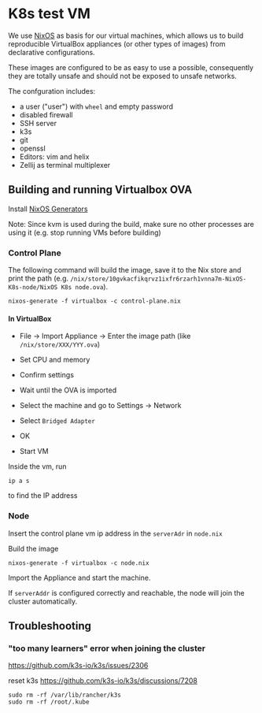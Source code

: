 # K8s test VM

We use [NixOS](nixos.org) as basis for our virtual machines, which allows us to build reproducible VirtualBox appliances (or other types of images) from declarative configurations.

These images are configured to be as easy to use a possible, consequently they are totally unsafe and should not be exposed to unsafe networks.

The confguration includes:
- a user ("user") with `wheel` and empty password
- disabled firewall
- SSH server
- k3s
- git
- openssl
- Editors: vim and helix
- Zellij as terminal multiplexer

## Building and running Virtualbox OVA

Install [NixOS Generators](https://github.com/nix-community/nixos-generators)

Note: Since kvm is used during the build, make sure no other processes are using it (e.g. stop running VMs before building)



### Control Plane

The following command will build the image, save it to the Nix store and print the path (e.g. `/nix/store/10gvkacfikqrvz1ixfr6rzarh1vnna7m-NixOS-K8s-node/NixOS K8s node.ova`).

```console
nixos-generate -f virtualbox -c control-plane.nix
```

#### In VirtualBox 
- File -> Import Appliance -> Enter the image path (like `/nix/store/XXX/YYY.ova`)
- Set CPU and memory
- Confirm settings
- Wait until the OVA is imported
- Select the machine and go to Settings -> Network
- Select `Bridged Adapter`
- OK

- Start VM

Inside the vm, run 
```console
ip a s
```
to find the IP address

### Node

Insert the control plane vm ip address in the `serverAdr` in `node.nix`

Build the image
```console
nixos-generate -f virtualbox -c node.nix
```

Import the Appliance and start the machine.

If `serverAddr` is configured correctly and reachable, the node will join the cluster automatically.

## Troubleshooting

###  "too many learners" error when joining the cluster
https://github.com/k3s-io/k3s/issues/2306

reset k3s
https://github.com/k3s-io/k3s/discussions/7208

```console
sudo rm -rf /var/lib/rancher/k3s
sudo rm -rf /root/.kube
```
